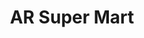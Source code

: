 ---
title: "AR Super Mart"
url: /karachi/ar-super-mart-shop-no-12-mona-square-jehangir-road-gurumandir-chowrangi-jamshed-quarters/
shop: supermarket
---